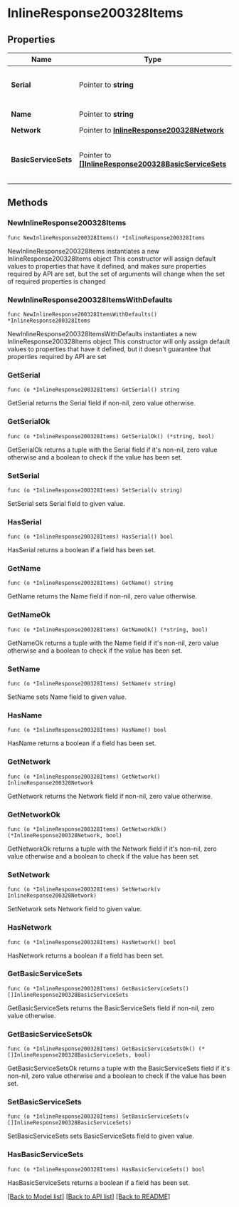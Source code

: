 # InlineResponse200328Items

## Properties

Name | Type | Description | Notes
------------ | ------------- | ------------- | -------------
**Serial** | Pointer to **string** | Unique serial number for device. | [optional] 
**Name** | Pointer to **string** | Name of device. | [optional] 
**Network** | Pointer to [**InlineResponse200328Network**](InlineResponse200328Network.md) |  | [optional] 
**BasicServiceSets** | Pointer to [**[]InlineResponse200328BasicServiceSets**](InlineResponse200328BasicServiceSets.md) | Status information for wireless access points. | [optional] 

## Methods

### NewInlineResponse200328Items

`func NewInlineResponse200328Items() *InlineResponse200328Items`

NewInlineResponse200328Items instantiates a new InlineResponse200328Items object
This constructor will assign default values to properties that have it defined,
and makes sure properties required by API are set, but the set of arguments
will change when the set of required properties is changed

### NewInlineResponse200328ItemsWithDefaults

`func NewInlineResponse200328ItemsWithDefaults() *InlineResponse200328Items`

NewInlineResponse200328ItemsWithDefaults instantiates a new InlineResponse200328Items object
This constructor will only assign default values to properties that have it defined,
but it doesn't guarantee that properties required by API are set

### GetSerial

`func (o *InlineResponse200328Items) GetSerial() string`

GetSerial returns the Serial field if non-nil, zero value otherwise.

### GetSerialOk

`func (o *InlineResponse200328Items) GetSerialOk() (*string, bool)`

GetSerialOk returns a tuple with the Serial field if it's non-nil, zero value otherwise
and a boolean to check if the value has been set.

### SetSerial

`func (o *InlineResponse200328Items) SetSerial(v string)`

SetSerial sets Serial field to given value.

### HasSerial

`func (o *InlineResponse200328Items) HasSerial() bool`

HasSerial returns a boolean if a field has been set.

### GetName

`func (o *InlineResponse200328Items) GetName() string`

GetName returns the Name field if non-nil, zero value otherwise.

### GetNameOk

`func (o *InlineResponse200328Items) GetNameOk() (*string, bool)`

GetNameOk returns a tuple with the Name field if it's non-nil, zero value otherwise
and a boolean to check if the value has been set.

### SetName

`func (o *InlineResponse200328Items) SetName(v string)`

SetName sets Name field to given value.

### HasName

`func (o *InlineResponse200328Items) HasName() bool`

HasName returns a boolean if a field has been set.

### GetNetwork

`func (o *InlineResponse200328Items) GetNetwork() InlineResponse200328Network`

GetNetwork returns the Network field if non-nil, zero value otherwise.

### GetNetworkOk

`func (o *InlineResponse200328Items) GetNetworkOk() (*InlineResponse200328Network, bool)`

GetNetworkOk returns a tuple with the Network field if it's non-nil, zero value otherwise
and a boolean to check if the value has been set.

### SetNetwork

`func (o *InlineResponse200328Items) SetNetwork(v InlineResponse200328Network)`

SetNetwork sets Network field to given value.

### HasNetwork

`func (o *InlineResponse200328Items) HasNetwork() bool`

HasNetwork returns a boolean if a field has been set.

### GetBasicServiceSets

`func (o *InlineResponse200328Items) GetBasicServiceSets() []InlineResponse200328BasicServiceSets`

GetBasicServiceSets returns the BasicServiceSets field if non-nil, zero value otherwise.

### GetBasicServiceSetsOk

`func (o *InlineResponse200328Items) GetBasicServiceSetsOk() (*[]InlineResponse200328BasicServiceSets, bool)`

GetBasicServiceSetsOk returns a tuple with the BasicServiceSets field if it's non-nil, zero value otherwise
and a boolean to check if the value has been set.

### SetBasicServiceSets

`func (o *InlineResponse200328Items) SetBasicServiceSets(v []InlineResponse200328BasicServiceSets)`

SetBasicServiceSets sets BasicServiceSets field to given value.

### HasBasicServiceSets

`func (o *InlineResponse200328Items) HasBasicServiceSets() bool`

HasBasicServiceSets returns a boolean if a field has been set.


[[Back to Model list]](../README.md#documentation-for-models) [[Back to API list]](../README.md#documentation-for-api-endpoints) [[Back to README]](../README.md)


